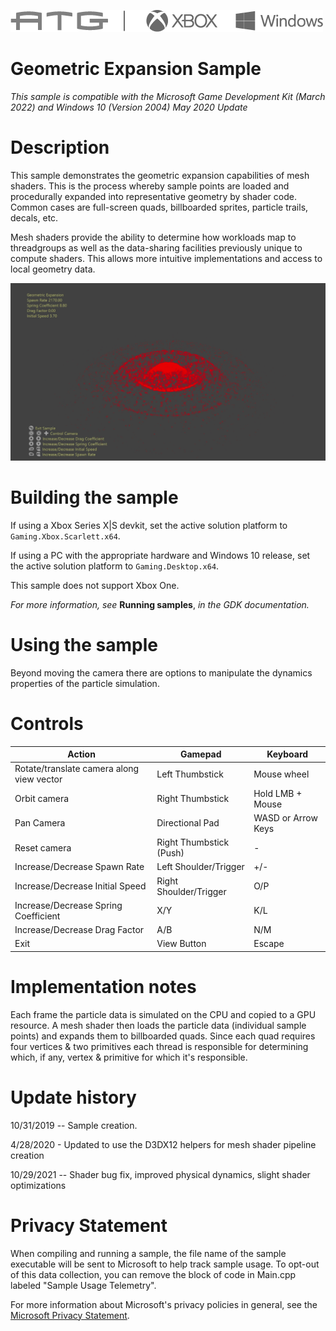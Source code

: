   ![](./media/image1.png)

#   Geometric Expansion Sample

*This sample is compatible with the Microsoft Game Development Kit
(March 2022) and Windows 10 (Version 2004) May 2020 Update*

# Description

This sample demonstrates the geometric expansion capabilities of mesh
shaders. This is the process whereby sample points are loaded and
procedurally expanded into representative geometry by shader code.
Common cases are full-screen quads, billboarded sprites, particle
trails, decals, etc.

Mesh shaders provide the ability to determine how workloads map to
threadgroups as well as the data-sharing facilities previously unique to
compute shaders. This allows more intuitive implementations and access
to local geometry data.

![](./media/image3.png)

# Building the sample

If using a Xbox Series X|S devkit, set the active solution platform to `Gaming.Xbox.Scarlett.x64`.

If using a PC with the appropriate hardware and Windows 10 release, set
the active solution platform to `Gaming.Desktop.x64`.

This sample does not support Xbox One.

*For more information, see* __Running samples__, *in the GDK documentation.*

# Using the sample

Beyond moving the camera there are options to manipulate the dynamics
properties of the particle simulation.

# Controls

| Action                       |  Gamepad          |  Keyboard          |
|------------------------------|------------------|-------------------|
| Rotate/translate camera along view vector |  Left Thumbstick  |  Mouse wheel |
| Orbit camera                 |  Right Thumbstick |  Hold LMB + Mouse  |
| Pan Camera  |  Directional Pad  |  WASD or Arrow Keys              |
| Reset camera  |  Right Thumbstick (Push) |  \- |
| Increase/Decrease Spawn Rate  |  Left Shoulder/Trigger |  +/- |
| Increase/Decrease Initial Speed |  Right Shoulder/Trigger |  O/P |
| Increase/Decrease Spring Coefficient |  X/Y  |  K/L |
| Increase/Decrease Drag Factor |  A/B  |  N/M |
| Exit                         |  View Button      |  Escape            |

# Implementation notes

Each frame the particle data is simulated on the CPU and copied to a GPU
resource. A mesh shader then loads the particle data (individual sample
points) and expands them to billboarded quads. Since each quad requires
four vertices & two primitives each thread is responsible for
determining which, if any, vertex & primitive for which it's
responsible.

# Update history

10/31/2019 -- Sample creation.

4/28/2020 - Updated to use the D3DX12 helpers for mesh shader pipeline
creation

10/29/2021 -- Shader bug fix, improved physical dynamics, slight shader
optimizations

# Privacy Statement

When compiling and running a sample, the file name of the sample
executable will be sent to Microsoft to help track sample usage. To
opt-out of this data collection, you can remove the block of code in
Main.cpp labeled "Sample Usage Telemetry".

For more information about Microsoft's privacy policies in general, see
the [Microsoft Privacy
Statement](https://privacy.microsoft.com/en-us/privacystatement/).
